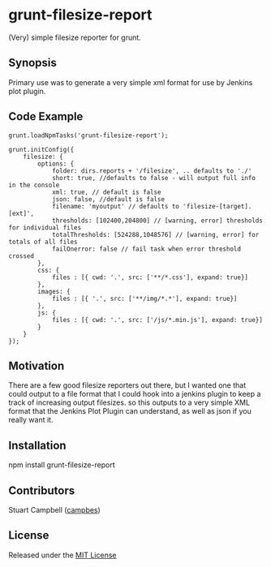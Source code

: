 # grunt-filesize-report
(Very) simple filesize reporter for grunt.

## Synopsis

Primary use was to generate a very simple xml format for use by Jenkins plot plugin.

## Code Example

    grunt.loadNpmTasks('grunt-filesize-report');
     
    grunt.initConfig({
        filesize: {
            options: {
                folder: dirs.reports + '/filesize', .. defaults to './'
                short: true, //defaults to false - will output full info in the console
                xml: true, // default is false
                json: false, //default is false
                filename: 'myoutput' // defaults to 'filesize-[target].[ext]',
                thresholds: [102400,204800] // [warning, error] thresholds for individual files
                totalThresholds: [524288,1048576] // [warning, error] for totals of all files
                failOnerror: false // fail task when error threshold crossed
            },
            css: {
                files : [{ cwd: '.', src: ['**/*.css'], expand: true}]
            },
            images: {
                files : [{ '.', src: ['**/img/*.*'], expand: true}]
            },
            js: {
                files : [{ cwd: '.', src: ['/js/*.min.js'], expand: true}]
            }
        }      
    });

## Motivation

There are a few good filesize reporters out there, but I wanted one that could output to a file format that I could hook into a jenkins plugin to keep a track of increasing output filesizes. so this outputs to a very simple XML format that the Jenkins Plot Plugin can understand, as well as json if you really want it.

## Installation

npm install grunt-filesize-report

## Contributors

Stuart Campbell ([campbes](https://github.com/campbes))

## License

Released under the [MIT License](http://opensource.org/licenses/MIT)
